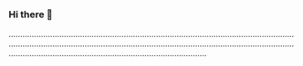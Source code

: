 ### Hi there 👋

..............................................................................................................................................................................................................................................................................................................................................